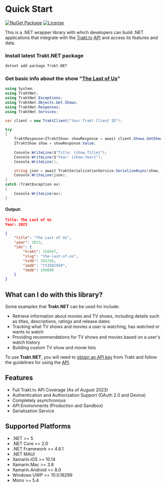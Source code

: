 # Quick Start
[![NuGet Package](https://img.shields.io/badge/Latest%20Version%20on%20NuGet-v1.4.0-blue.svg?style=flat)](https://www.nuget.org/packages/Trakt.NET/1.4.0) [![License](https://img.shields.io/badge/License-MIT-blue.svg?style=flat)](https://opensource.org/licenses/MIT) 

This is a .NET wrapper library with which developers can build .NET applications that integrate with the [Trakt.tv](https://trakt.tv/) [API](http://docs.trakt.apiary.io/#) and access its features and data.

### Install latest Trakt.NET package
```bash
dotnet add package Trakt.NET
```

### Get basic info about the show "[The Last of Us](https://trakt.tv/shows/the-last-of-us)"

```csharp
using System;
using TraktNet;
using TraktNet.Exceptions;
using TraktNet.Objects.Get.Shows;
using TraktNet.Responses;
using TraktNet.Services;

var client = new TraktClient("Your Trakt Client ID");

try
{
    TraktResponse<ITraktShow> showResponse = await client.Shows.GetShowAsync("the-last-of-us");
    ITraktShow show = showResponse.Value;
    
    Console.WriteLine($"Title: {show.Title}");
    Console.WriteLine($"Year: {show.Year}");
    Console.WriteLine();

    string json = await TraktSerializationService.SerializeAsync(show, indentation: true);
    Console.WriteLine(json);
}
catch (TraktException ex)
{
    Console.WriteLine(ex);
}
```

#### Output:

```json
Title: The Last of Us
Year: 2023

{
    "title": "The Last of Us",
    "year": 2023,
    "ids": {
        "trakt": 158947,
        "slug": "the-last-of-us",
        "tvdb": 392256,
        "imdb": "tt3581920",
        "tmdb": 100088
    }
}
```

## What can I do with this library?

Some examples that **Trakt.NET** can be used for include:
- Retrieve information about movies and TV shows, including details such as titles, descriptions, ratings and release dates
- Tracking what TV shows and movies a user is watching, has watched or wants to watch
- Providing recommendations for TV shows and movies based on a user's watch history
- Building custom TV show and movie lists

To use **Trakt.NET**, you will need to [obtain an API key](https://trakt.tv/oauth/applications) from Trakt and follow the guidelines for using the [API](http://docs.trakt.apiary.io/#).

## Features
- Full Trakt.tv API Coverage (As of August 2023)
- Authentication and Authorization Support (OAuth 2.0 and Device)
- Completely asynchronous
- API Environments (Production and Sandbox)
- Serialization Service

## Supported Platforms
- .NET >= 5
- .NET Core >= 2.0
- .NET Framework >= 4.6.1
- .NET MAUI
- Xamarin.iOS >= 10.14
- Xamarin.Mac >= 3.8
- Xamarin.Android >= 8.0
- Windows UWP >= 10.0.16299
- Mono >= 5.4
